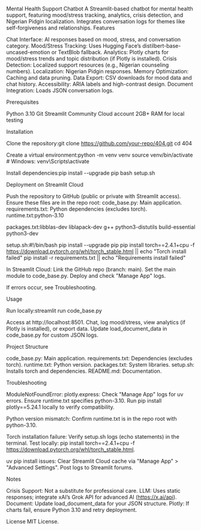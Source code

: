 Mental Health Support Chatbot
A Streamlit-based chatbot for mental health support, featuring mood/stress tracking, analytics, crisis detection, and Nigerian Pidgin localization. Integrates conversation logs for themes like self-forgiveness and relationships.
Features

Chat Interface: AI responses based on mood, stress, and conversation category.
Mood/Stress Tracking: Uses Hugging Face’s distilbert-base-uncased-emotion or TextBlob fallback.
Analytics: Plotly charts for mood/stress trends and topic distribution (if Plotly is installed).
Crisis Detection: Localized support resources (e.g., Nigerian counseling numbers).
Localization: Nigerian Pidgin responses.
Memory Optimization: Caching and data pruning.
Data Export: CSV downloads for mood data and chat history.
Accessibility: ARIA labels and high-contrast design.
Document Integration: Loads JSON conversation logs.

Prerequisites

Python 3.10
Git
Streamlit Community Cloud account
2GB+ RAM for local testing

Installation

Clone the repository:git clone https://github.com/your-repo/404.git
cd 404


Create a virtual environment:python -m venv venv
source venv/bin/activate  # Windows: venv\Scripts\activate


Install dependencies:pip install --upgrade pip
bash setup.sh



Deployment on Streamlit Cloud

Push the repository to GitHub (public or private with Streamlit access).
Ensure these files are in the repo root:
code_base.py: Main application.
requirements.txt: Python dependencies (excludes torch).
runtime.txt:python-3.10


packages.txt:libblas-dev
liblapack-dev
g++
python3-distutils
build-essential
python3-dev


setup.sh:#!/bin/bash
pip install --upgrade pip
pip install torch==2.4.1+cpu -f https://download.pytorch.org/whl/torch_stable.html || echo "Torch install failed"
pip install -r requirements.txt || echo "Requirements install failed"




In Streamlit Cloud:
Link the GitHub repo (branch: main).
Set the main module to code_base.py.
Deploy and check "Manage App" logs.


If errors occur, see Troubleshooting.

Usage

Run locally:streamlit run code_base.py


Access at http://localhost:8501.
Chat, log mood/stress, view analytics (if Plotly is installed), or export data.
Update load_document_data in code_base.py for custom JSON logs.

Project Structure

code_base.py: Main application.
requirements.txt: Dependencies (excludes torch).
runtime.txt: Python version.
packages.txt: System libraries.
setup.sh: Installs torch and dependencies.
README.md: Documentation.

Troubleshooting

ModuleNotFoundError: plotly.express:
Check "Manage App" logs for uv errors.
Ensure runtime.txt specifies python-3.10.
Run pip install plotly==5.24.1 locally to verify compatibility.


Python version mismatch:
Confirm runtime.txt is in the repo root with python-3.10.


Torch installation failure:
Verify setup.sh logs (echo statements) in the terminal.
Test locally: pip install torch==2.4.1+cpu -f https://download.pytorch.org/whl/torch_stable.html.


uv pip install issues:
Clear Streamlit Cloud cache via "Manage App" > "Advanced Settings".
Post logs to Streamlit forums.



Notes

Crisis Support: Not a substitute for professional care.
LLM: Uses static responses; integrate xAI’s Grok API for advanced AI (https://x.ai/api).
Document: Update load_document_data for your JSON structure.
Plotly: If charts fail, ensure Python 3.10 and retry deployment.

License
MIT License.
